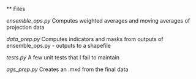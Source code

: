 
** Files

*ensemble_ops.py* Computes weighted averages and moving averages of projection data

*data_prep.py* Computes indicators and masks from outputs of ensemble_ops.py - outputs to a shapefile

*tests.py* A few unit tests that I fail to maintain

*ags_prep.py* Creates an .mxd from the final data
